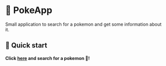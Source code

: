 # 👾 PokeApp

Small application to search for a pokemon and get some information about it.

## **🚀 Quick start** 

#### Click [here](https://fsouzadi1995.github.io/poke-app/ "PokeApp") and search for a pokemon 🔎!
